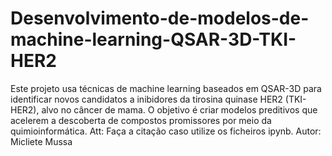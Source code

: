 # Desenvolvimento-de-modelos-de-machine-learning-QSAR-3D-TKI-HER2
Este projeto usa técnicas de machine learning baseados em QSAR-3D para identificar novos candidatos a inibidores da tirosina quinase HER2 (TKI-HER2), alvo no câncer de mama. O objetivo é criar modelos preditivos que acelerem a descoberta de compostos promissores por meio da quimioinformática.
Att: Faça a citação caso utilize os ficheiros ipynb.
Autor: Micliete Mussa
